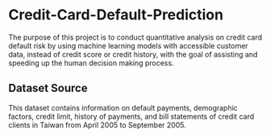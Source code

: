# Credit-Card-Default-Prediction
The purpose of this project is to conduct quantitative analysis on credit card default risk by using machine learning models with accessible customer data, instead of credit score or credit history, with the goal of assisting and speeding up the human decision making process.

## Dataset Source
This dataset contains information on default payments, demographic factors, credit limit, history of payments, and bill statements of credit card clients in Taiwan from April 2005 to September 2005.

